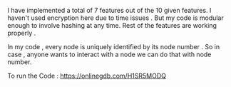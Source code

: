 I have implemented a total of 7 features out of the 10 given features. I haven't used encryption here due to time issues . 
But my code is modular enough to involve hashing at any time. Rest of the features are working properly .

In my code , every node is uniquely identified by its node number . So in case , anyone wants to interact with a node we can do that with node number.


To run the Code : https://onlinegdb.com/H1SR5MODQ

